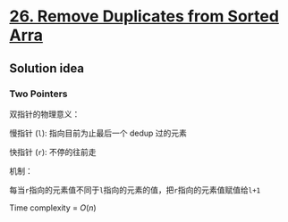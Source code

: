 # [26. Remove Duplicates from Sorted Arra](https://leetcode.com/problems/remove-duplicates-from-sorted-array/)

## Solution idea

### Two Pointers
双指针的物理意义：

慢指针 (`l`): 指向目前为止最后一个 dedup 过的元素

快指针 (`r`): 不停的往前走

机制：

每当`r`指向的元素值不同于`l`指向的元素的值，把`r`指向的元素值赋值给`l+1`

Time complexity = $O(n)$